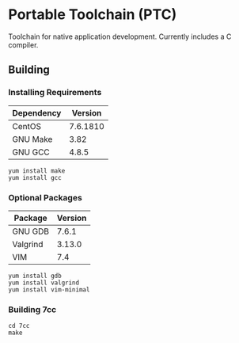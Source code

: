 Portable Toolchain (PTC)
========================

Toolchain for native application development. Currently includes a C compiler.

Building
--------

### Installing Requirements
| Dependency       | Version  |
|------------------|----------|
| CentOS           | 7.6.1810 |
| GNU Make         | 3.82     |
| GNU GCC          | 4.8.5    |
```
yum install make
yum install gcc
```

### Optional Packages
| Package          | Version |
|------------------|---------|
| GNU GDB          | 7.6.1   |
| Valgrind         | 3.13.0  |
| VIM              | 7.4     |
```
yum install gdb
yum install valgrind
yum install vim-minimal
```

### Building 7cc
```
cd 7cc
make
```
